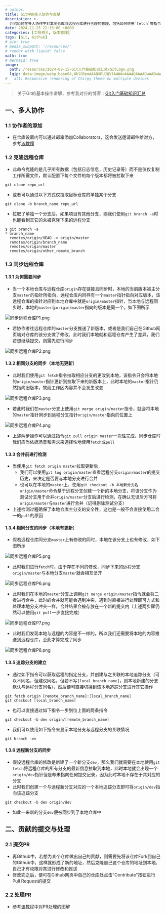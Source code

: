 ```yaml
---
# author:
title: Git中的多人协作与贡献
description: >-
  介绍如何在多人协作中对本地仓库与远程仓库进行合理的管理，包括如何使用`fetch`等指令、如何提交与处理PR等
date: 2024-11-25 22:15:00 +0800
categories: [工程相关, 版本管理]
tags: [Git, Github]
# pin: true
# media_subpath: '/resources/'
# render_with_liquid: false
math: true
# mermaid: true
image:
  path: /resources/2024-08-15-Git入门基础知识汇总/GitLogo.png
  lqip: data:image/webp;base64,UklGRpoAAABXRUJQVlA4WAoAAAAQAAAADwAABwAAQUxQSDIAAAARL0AmbZurmr57yyIiqE8oiG0bejIYEQTgqiDA9vqnsUSI6H+oAERp2HZ65qP/VIAWAFZQOCBCAAAA8AEAnQEqEAAIAAVAfCWkAALp8sF8rgRgAP7o9FDvMCkMde9PK7euH5M1m6VWoDXf2FkP3BqV0ZYbO6NA/VFIAAAA
#   alt: Responsive rendering of Chirpy theme on multiple devices
---
```


>关于Git的基本操作讲解，参考我对应的博客：[Git入门基础知识汇总](https://whythz.github.io/posts/Git%E5%85%A5%E9%97%A8%E5%9F%BA%E7%A1%80%E7%9F%A5%E8%AF%86%E6%B1%87%E6%80%BB/)

## 一、多人协作

### 1.1 协作者的添加
- 在仓库设置内可以通过邮箱添加Collaborators，这会发送邀请邮件给对方，参考[该教程](https://zhuanlan.zhihu.com/p/519343836)

### 1.2 克隆远程仓库
- 此命令克隆的是几乎所有数据（包括日志信息，历史记录等）而不是仅仅复制工作所需文件，默认配置下每个文件的每个版本都将被拉取下来

```
git clone repo_url
```

- 或者可以通过以下方式仅拉取目标仓库的单独某个分支

```
git clone -b branch_name repo_url
```

- 拉取了单独一个分支后，如果项目有其他分支，则我们使用`git branch -a`时也能看到其它的未被克隆下来的远程分支

```
$ git branch -a
* branch_name
  remotes/origin/HEAD -> origin/master
  remotes/origin/branch_name
  remotes/origin/master
  remotes/origin/other_remote_branch
```

### 1.3 同步远程仓库

#### 1.3.1 为何需要同步
- 当一个本地仓库与远程仓库`origin`存在链接且同步时，本地的当前版本被主分支`master`的指针所指向，远程仓库内同样有一个`master`指针指向对应版本，该远程仓库的指针对应到本地仓库中就是`origin/master`指针，当本地与远程同步时，本地的`master`与`origin/master`指向的版本是同一个，如下图所示

![同步远程仓库P1.png](/resources/2024-11-25-Git中的多人协作与贡献/同步远程仓库P1.png)

- 若协作者往远程仓库的`master`分支推送了新版本，或者是我们自己在Github网页端对仓库的该分支做了修改，此时我们本地就和远程仓库产生了差异，我们若想继续提交，则需先进行同步

![同步远程仓库P2.png](/resources/2024-11-25-Git中的多人协作与贡献/同步远程仓库P2.png)

#### 1.3.2 相同分支的同步（本地无更新）
- 此时我们使用`git fetch`指令拉取相应分支的更改到本地，该指令只会将本地的`origin/master`指针更新到拉取下来的新版本上，此时本地的`master`指针仍然指向旧版本，故而工作区内容并不会发生改变

![同步远程仓库P3.png](/resources/2024-11-25-Git中的多人协作与贡献/同步远程仓库P3.png)

- 若此时我们在`master`分支上使用`git merge origin/master`指令，就会将本地的`master`指针同步到远程分支指针`origin/master`指向的位置上

![同步远程仓库P4.png](/resources/2024-11-25-Git中的多人协作与贡献/同步远程仓库P4.png)

- 上述两步操作可以通过指令`git pull origin master`一次性完成，同步仓库时我们应当依据场景和需求来选择性地使用`fetch`或`pull`

#### 1.3.3 合并前进行检测
- 当使用`git fetch origin master`拉取更新后，
	- 我们可以使用`git log origin/master`查看远程分支`origin/master`的提交历史，来决定是否要与本地分支进行合并
	- 也可以在本地的`master`上，使用`git checkout -b 本地新分支名 origin/master`命令基于远程分支创建一个新的本地分支，将该分支作为测试分支用于合并`origin/master`分支后进行检测，在确认无误后方可将`origin/master`与`master`进行合并（记得删除测试分支）
- 上述检测过程确保了本地仓库主分支的安全性，这也是一般不会直接使用二合一的`pull`的原因

#### 1.3.4 相同分支的同步（本地有更新）
- 假若远程仓库同分支`master`上有修改的同时，本地在该分支上也有修改，如下图所示

![同步远程仓库P5.png](/resources/2024-11-25-Git中的多人协作与贡献/同步远程仓库P5.png)

- 此时我们进行`fetch`时，由于存在不同的修改，同步下来的远程分支`origin/master`与本地分支`master`就会相互岔开

![同步远程仓库P6.png](/resources/2024-11-25-Git中的多人协作与贡献/同步远程仓库P6.png)

- 此时我们在本地的`master`分支上调用`git merge origin/master`指令就会将二者进行合并，此时的合并就可能会遇到冲突，遇到时直接进行处理即可方式和处理本地分支冲突一样，合并结果会被存放在一个新的提交内（上述两步骤仍然可以使用`git pull`一步直接完成）

![同步远程仓库P7.png](/resources/2024-11-25-Git中的多人协作与贡献/同步远程仓库P7.png)

- 此时我们发现本地与远程的内容是不一样的，所以我们还需要将本地的内容推送到远程仓库，至此才算完成了同步

![同步远程仓库P8.png](/resources/2024-11-25-Git中的多人协作与贡献/同步远程仓库P8.png)

#### 1.3.5 追踪分支的建立
- 通过如下指令可以获取远程的指定分支，并创建与之关联的本地追踪分支（可以不同名，但建议同名，但若不写`[local_branch_name]`，则本地新建的分支默认与远程分支同名），然后便可直接切换到该本地追踪分支进行其它操作

```
git fetch origin [remote_branch_name]:[local_branch_name]   
git checkout [local_branch_name]
```

- 也可以直接通过如下指令一步到位上面的两条指令

```
git checkout -b dev origin/[remote_branch_name]
```

- 我们可以使用如下指令来显示本地分支与远程分支的关联情况

```
git branch -vv
```

#### 1.3.6 远程新分支的同步
- 假设远程仓库的修改是新建了一个新分支`dev`，那么我们就需要在本地使用`git fetch`将远程仓库的所有分支的最新信息拉取到本地，此时本地就会出现一个`origin/dev`指针但是却未指向任何提交记录，因为此时本地不存在于其对应的分支
- 此时我们创建一个与远程新分支对应的一个本地追踪分支即可将`origin/dev`指向该追踪分支

```
git checkout -b dev origin/dev
```

- 如此一来新的分支`dev`便被同步到了本地仓库中

## 二、贡献的提交与处理

### 2.1 提交PR
- 再Github中，若想为某个仓库做出自己的贡献，则需要先将该仓库Fork到自己的Github中，这样就形成了新的地址，然后克隆自己这个仓库的地址到本地，自己才有权限对其进行修改和推送
- 修改完之后，便可在Github网页中自己的仓库处点击"Contribute"按钮进行Pull Request的提交

### 2.2 处理PR
- 参考[该教程](https://www.bilibili.com/video/BV1p7411d7Fv/?share_source=copy_web&vd_source=5ef86699cafaaf10c5dc362759c73a7d)中对PR处理的图解